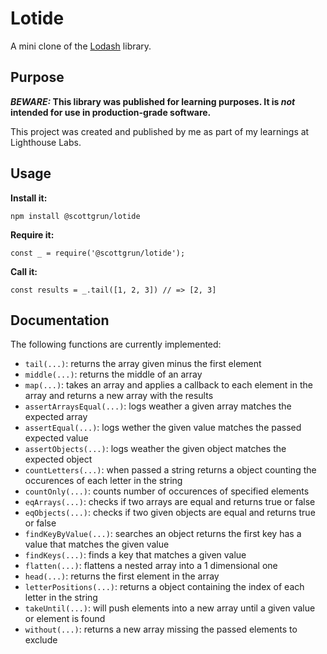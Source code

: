 # Lotide

A mini clone of the [Lodash](https://lodash.com) library.

## Purpose

**_BEWARE:_ This library was published for learning purposes. It is _not_ intended for use in production-grade software.**

This project was created and published by me as part of my learnings at Lighthouse Labs. 

## Usage

**Install it:**

`npm install @scottgrun/lotide`

**Require it:**

`const _ = require('@scottgrun/lotide');`

**Call it:**

`const results = _.tail([1, 2, 3]) // => [2, 3]`

## Documentation

The following functions are currently implemented:

* `tail(...)`: returns the array given minus the first element
* `middle(...)`: returns the middle of an array 
* `map(...)`: takes an array and applies a callback to each element in the array and returns a new array with the results
* `assertArraysEqual(...)`: logs weather a given array matches the expected array
* `assertEqual(...)`: logs wether the given value matches the passed expected value
* `assertObjects(...)`: logs weather the given object matches the expected object
* `countLetters(...)`: when passed a string returns a object counting the occurences of each letter in the string
* `countOnly(...)`: counts number of occurences of specified elements 
* `eqArrays(...)`: checks if two arrays are equal and returns true or false
* `eqObjects(...)`: checks if two given objects are equal and returns true or false
* `findKeyByValue(...)`: searches an object returns the first key has a value that matches the given value
* `findKeys(...)`: finds a key that matches a given value
* `flatten(...)`: flattens a nested array into a 1 dimensional one
* `head(...)`: returns the first element in the array
* `letterPositions(...)`: returns a object containing the index of each letter in the string
* `takeUntil(...)`: will push elements into a new array until a given value or element is found
* `without(...)`: returns a new array missing the passed elements to exclude
